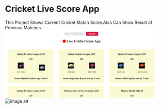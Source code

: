 # Cricket Live Score App
This Project Shows Current Cricket Match Score.Also Can Show Result of Previous Matches
![image alt](https://github.com/imchatrasal007/ReactProject/blob/0156d3e23ecb9c575898637c2aa77aa87b0c61e6/Screenshot%202025-03-31%20202014.png)
![image alt]()

